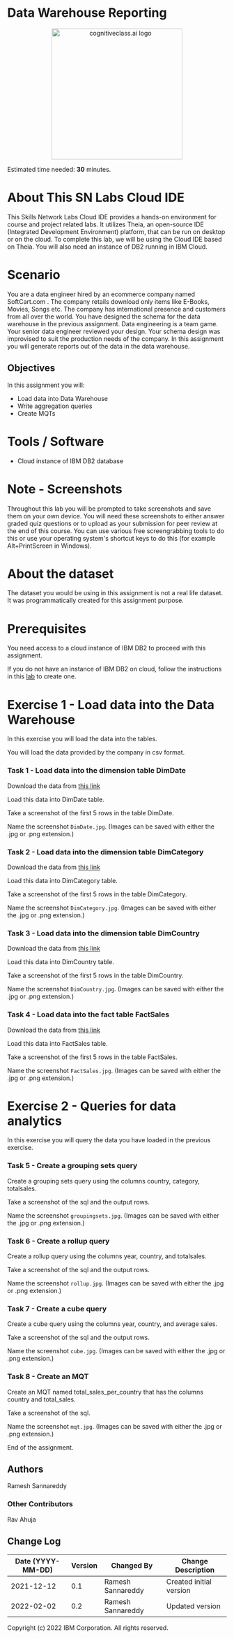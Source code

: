 <html lang="en">
  <head>
    <meta charset="utf-8">
    <meta name="viewport" content="width=device-width, initial-scale=1">
    <link rel="stylesheet" href="https://stackpath.bootstrapcdn.com/bootstrap/4.3.1/css/bootstrap.min.css" integrity="sha384-ggOyR0iXCbMQv3Xipma34MD+dH/1fQ784/j6cY/iJTQUOhcWr7x9JvoRxT2MZw1T" crossorigin="anonymous">
    <link rel="stylesheet" href="https://unpkg.com/@highlightjs/cdn-assets@10.7.1/styles/default.min.css">
  </head>
  <body>
    <h1>Data Warehouse Reporting</h1>
    <center>
      <img src="https://cf-courses-data.s3.us.cloud-object-storage.appdomain.cloud/IBM-DB0321EN-SkillsNetwork/labs/module%201/images/IDSNlogo.png" width="300" alt="cognitiveclass.ai logo">
    </center>
    <p>Estimated time needed: <strong>30</strong> minutes.</p>
    <h1>About This SN Labs Cloud IDE</h1>
    <p>This Skills Network Labs Cloud IDE provides a hands-on environment for course and project related labs. It utilizes Theia, an open-source IDE (Integrated Development Environment) platform, that can be run on desktop or on the cloud. To complete this lab, we will be using the Cloud IDE based on Theia. You will also need an instance of DB2 running in IBM Cloud.</p>
    <h1>Scenario</h1>
    <p>You are a data engineer hired by an ecommerce company named SoftCart.com . The company retails download only items like E-Books, Movies, Songs etc. The company has international presence and customers from all over the world. You have designed the schema for the data warehouse in the previous assignment. Data engineering is a team game. Your senior data engineer reviewed your design. Your schema design was improvised to suit the production needs of the company. In this assignment you will generate reports out of the data in the data warehouse.</p>
    <h2>Objectives</h2>
    <p>In this assignment you will:</p>
    <ul>
      <li>Load data into Data Warehouse</li>
      <li>Write aggregation queries</li>
      <li>Create MQTs</li>
    </ul>
    <h1>Tools / Software</h1>
    <ul>
      <li>Cloud instance of IBM DB2 database</li>
    </ul>
    <h1>Note - Screenshots</h1>
    <p>Throughout this lab you will be prompted to take screenshots and save them on your own device. You will need these screenshots to either answer graded quiz questions or to upload as your submission for peer review at the end of this course. You can use various free screengrabbing tools to do this or use your operating system's shortcut keys to do this (for example Alt+PrintScreen in Windows).</p>
    <h1>About the dataset</h1>
    <p>The dataset you would be using in this assignment is not a real life dataset. It was programmatically created for this assignment purpose.</p>
    <h1>Prerequisites</h1>
    <p>You need access to a cloud instance of IBM DB2 to proceed with this assignment.</p>
    <p>If you do not have an instance of IBM DB2 on cloud, follow the instructions in this <a href="https://cf-courses-data.s3.us.cloud-object-storage.appdomain.cloud/IBMDeveloperSkillsNetwork-DB0201EN-SkillsNetwork/labs/Labs_Coursera_V5/labs/Lab%20-%20Sign%20up%20for%20IBM%20Cloud%20-%20Create%20Db2%20service%20instance%20-%20Get%20started%20with%20the%20Db2%20console/instructional-labs.md.html?utm_medium=Exinfluencer&#x26;utm_source=Exinfluencer&#x26;utm_content=000026UJ&#x26;utm_term=10006555&#x26;utm_id=NA-SkillsNetwork-Channel-SkillsNetworkCoursesIBMDB0321ENSkillsNetwork26764238-2021-01-01" target="_new">lab</a> to create one.</p>
    <h1>Exercise 1 - Load data into the Data Warehouse</h1>
    <p>In this exercise you will load the data into the tables.</p>
    <p>You will load the data provided by the company in csv format.</p>
    <h3>Task 1 - Load data into the dimension table DimDate</h3>
    <p>Download the data from <a href="https://cf-courses-data.s3.us.cloud-object-storage.appdomain.cloud/IBM-DB0321EN-SkillsNetwork/datawarehousing/DimDate.csv?utm_medium=Exinfluencer&#x26;utm_source=Exinfluencer&#x26;utm_content=000026UJ&#x26;utm_term=10006555&#x26;utm_id=NA-SkillsNetwork-Channel-SkillsNetworkCoursesIBMDB0321ENSkillsNetwork26764238-2021-01-01">this link</a></p>
    <p>Load this data into DimDate table.</p>
    <p>Take a screenshot of the first 5 rows in the table DimDate.</p>
    <p>Name the screenshot <code>DimDate.jpg</code>. (Images can be saved with either the .jpg or .png extension.)</p>
    <h3>Task 2 - Load data into the dimension table DimCategory</h3>
    <p>Download the data from <a href="https://cf-courses-data.s3.us.cloud-object-storage.appdomain.cloud/IBM-DB0321EN-SkillsNetwork/datawarehousing/DimCategory.csv?utm_medium=Exinfluencer&#x26;utm_source=Exinfluencer&#x26;utm_content=000026UJ&#x26;utm_term=10006555&#x26;utm_id=NA-SkillsNetwork-Channel-SkillsNetworkCoursesIBMDB0321ENSkillsNetwork26764238-2021-01-01">this link</a></p>
    <p>Load this data into DimCategory table.</p>
    <p>Take a screenshot of the first 5 rows in the table DimCategory.</p>
    <p>Name the screenshot <code>DimCategory.jpg</code>. (Images can be saved with either the .jpg or .png extension.)</p>
    <h3>Task 3 - Load data into the dimension table DimCountry</h3>
    <p>Download the data from <a href="https://cf-courses-data.s3.us.cloud-object-storage.appdomain.cloud/IBM-DB0321EN-SkillsNetwork/datawarehousing/DimCountry.csv?utm_medium=Exinfluencer&#x26;utm_source=Exinfluencer&#x26;utm_content=000026UJ&#x26;utm_term=10006555&#x26;utm_id=NA-SkillsNetwork-Channel-SkillsNetworkCoursesIBMDB0321ENSkillsNetwork26764238-2021-01-01">this link</a></p>
    <p>Load this data into DimCountry table.</p>
    <p>Take a screenshot of the first 5 rows in the table DimCountry.</p>
    <p>Name the screenshot <code>DimCountry.jpg</code>. (Images can be saved with either the .jpg or .png extension.)</p>
    <h3>Task 4 - Load data into the fact table FactSales</h3>
    <p>Download the data from <a href="https://cf-courses-data.s3.us.cloud-object-storage.appdomain.cloud/IBM-DB0321EN-SkillsNetwork/datawarehousing/FactSales.csv?utm_medium=Exinfluencer&#x26;utm_source=Exinfluencer&#x26;utm_content=000026UJ&#x26;utm_term=10006555&#x26;utm_id=NA-SkillsNetwork-Channel-SkillsNetworkCoursesIBMDB0321ENSkillsNetwork26764238-2021-01-01">this link</a></p>
    <p>Load this data into FactSales table.</p>
    <p>Take a screenshot of the first 5 rows in the table FactSales.</p>
    <p>Name the screenshot <code>FactSales.jpg</code>. (Images can be saved with either the .jpg or .png extension.)</p>
    <h1>Exercise 2 - Queries for data analytics</h1>
    <p>In this exercise you will query the data you have loaded in the previous exercise.</p>
    <h3>Task 5 - Create a grouping sets query</h3>
    <p>Create a grouping sets query using the columns country, category, totalsales.</p>
    <p>Take a screenshot of the sql and the output rows.</p>
    <p>Name the screenshot <code>groupingsets.jpg</code>. (Images can be saved with either the .jpg or .png extension.)</p>
    <h3>Task 6 - Create a rollup query</h3>
    <p>Create a rollup query using the columns year, country, and totalsales.</p>
    <p>Take a screenshot of the sql and the output rows.</p>
    <p>Name the screenshot <code>rollup.jpg</code>. (Images can be saved with either the .jpg or .png extension.)</p>
    <h3>Task 7 - Create a cube query</h3>
    <p>Create a cube query using the columns year, country, and average sales.</p>
    <p>Take a screenshot of the sql and the output rows.</p>
    <p>Name the screenshot <code>cube.jpg</code>. (Images can be saved with either the .jpg or .png extension.)</p>
    <h3>Task 8 - Create an MQT</h3>
    <p>Create an MQT named total_sales_per_country that has the columns country and total_sales.</p>
    <p>Take a screenshot of the sql.</p>
    <p>Name the screenshot <code>mqt.jpg</code>. (Images can be saved with either the .jpg or .png extension.)</p>
    <p>End of the assignment.</p>
    <h2>Authors</h2>
    <p>Ramesh Sannareddy</p>
    <h3>Other Contributors</h3>
    <p>Rav Ahuja</p>
    <h2>Change Log</h2>
    <table>
      <thead>
        <tr>
          <th>Date (YYYY-MM-DD)</th>
          <th>Version</th>
          <th>Changed By</th>
          <th>Change Description</th>
        </tr>
      </thead>
      <tbody>
        <tr>
          <td>2021-12-12</td>
          <td>0.1</td>
          <td>Ramesh Sannareddy</td>
          <td>Created initial version</td>
        </tr>
        <tr>
          <td>2022-02-02</td>
          <td>0.2</td>
          <td>Ramesh Sannareddy</td>
          <td>Updated version</td>
        </tr>
      </tbody>
    </table>
    <p>Copyright (c) 2022 IBM Corporation. All rights reserved.</p>
  </body>
</html>
